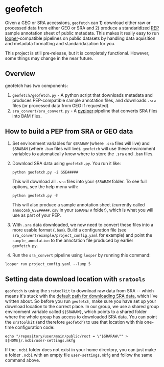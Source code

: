 # geofetch

Given a GEO or SRA accessions, `geofetch` can 1) download either raw or processed data from either GEO or SRA and 2) produce a standaridized [PEP](http://pepkit.github.io) sample annotation sheet of public metadata. This makes it really easy to run [looper](https://pepkit.github.io/docs/looper/)-compatible pipelines on public datasets by handling data aquisition and metadata formatting and standaridazation for you.

This project is still pre-release, but it is completely functional. However, some things may change in the near future.

## Overview

geofetch has two components:

1. `geofetch/geofetch.py` - A python script that downloads metadata and produces PEP-compatible sample annotation files, and downloads `.sra` files (or processed data from GEO if requested).
2. `sra_convert/sra_convert.py` - A [pypiper](http://pypiper.readthedocs.io) pipeline that converts SRA files into BAM files.


## How to build a PEP from SRA or GEO data

1. Set environment variables for `$SRARAW` (where `.sra` files will live) and `$SRABAM` (where `.bam` files will live). `geofetch` will use these environment variables to automatically know where to store the `.sra` and `.bam` files.
2. Download SRA data using `geofetch.py`. You run it like:

	```
	python geofetch.py -i GSE#####
	```

	This will download all `.sra` files into your `$SRARAW` folder. To see full options, see the help menu with:

	```
	python geofetch.py -h
	```

	This will also produce a sample annotation sheet (currently called `annocomb_GSE#####.csv` in your `$SRAMETA` folder), which is what you will use as part of your PEP.

3. With `.sra` data downloaded, we now need to convert these files into a more usable format (`.bam`). Build a configuration file (see `sra_convert/example/project_config.yaml` for example) and point the `sample_annotation` to the annotation file produced by earlier `geofetch.py`.

4. Run the `sra_convert` pipeline using `looper` by running this command:

```
looper run project_config.yaml --lump 5
```

## Setting data download location with `sratools`

`geofetch` is using the `sratoolkit` to download raw data from SRA -- which means it's stuck with the [default path for downloading SRA data](http://databio.org/posts/downloading_sra_data.html), which I've written about. So before you run `geofetch`, make sure you have set up your download location to the correct place. In our group, we use a shared group environment variable called `${SRARAW}`, which points to a shared folder where the whole group has access to downloaded SRA data. You can point the `sratoolkit` (and therefore `geofetch`) to use that location with this one-time configuration code:


```
echo "/repository/user/main/public/root = \"$SRARAW\"" > ${HOME}/.ncbi/user-settings.mkfg
```

If the `.ncbi` folder does not exist in your home directory, you can just make a folder `.ncbi` with an empty file `user-settings.mkfg` and follow the same command above.
